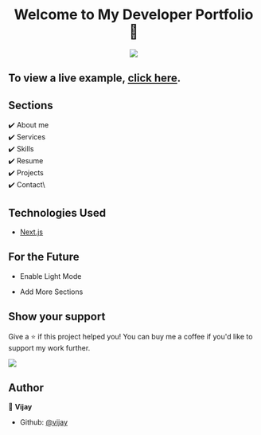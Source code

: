<h1 align="center">Welcome to My Developer Portfolio 👋</h1>

<p align="center">
  <kbd>
    <img src="https://github.com/user-attachments/assets/bacdd599-16bf-4739-978f-65c674e9bdae"></img>
  </kbd>
</p>

## To view a live example, **[click here](https://vijaymurugaesan-portfolio.vercel.app/)**.

## Sections

✔️ About me\
✔️ Services\
✔️ Skills\
✔️ Resume\
✔️ Projects\
✔️ Contact\

## Technologies Used

- [Next.js](https://nextjs.org/)


## For the Future

- Enable Light Mode

- Add More Sections

## Show your support

Give a ⭐️ if this project helped you! You can buy me a coffee if you'd like to support my work further.
<div>
  <a href="https://www.buymeacoffee.com/1hanzla100"><img src="https://img.buymeacoffee.com/button-api/?text=Buy me a coffee&emoji=☕&slug=1hanzla100&button_colour=FFDD00&font_colour=ffffff&font_family=Cookie&outline_colour=000000&coffee_colour=FFDD00" /></a>
 </div>

## Author

👤 **Vijay**

- Github: [@vijay](https://github.com/vijay-murugaesan)
